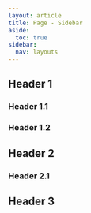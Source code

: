 ```yaml
---
layout: article
title: Page - Sidebar
aside:
  toc: true
sidebar:
  nav: layouts
---
```



## Header 1

### Header 1.1

### Header 1.2

## Header 2

### Header 2.1

## Header 3

